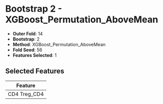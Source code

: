 # Bootstrap 2 - XGBoost_Permutation_AboveMean

- **Outer Fold**: 14
- **Bootstrap**: 2
- **Method**: XGBoost_Permutation_AboveMean
- **Fold Seed**: 56
- **Features Selected**: 1

## Selected Features

| Feature |
|---------|
| CD4 Treg_CD4 |
